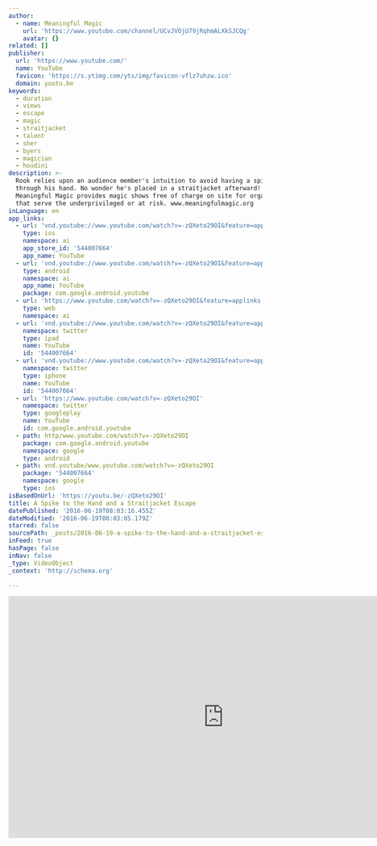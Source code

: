 ```yaml
---
author:
  - name: Meaningful Magic
    url: 'https://www.youtube.com/channel/UCvJVOjU79jRqhmALXkSJCQg'
    avatar: {}
related: []
publisher:
  url: 'https://www.youtube.com/'
  name: YouTube
  favicon: 'https://s.ytimg.com/yts/img/favicon-vflz7uhzw.ico'
  domain: youtu.be
keywords:
  - duration
  - views
  - escape
  - magic
  - straitjacket
  - talent
  - sher
  - byers
  - magician
  - houdini
description: >-
  Rook relies upon an audience member's intuition to avoid having a spike run
  through his hand. No wonder he's placed in a straitjacket afterward!
  Meaningful Magic provides magic shows free of charge on site for organizations
  that serve the underprivileged or at risk. www.meaningfulmagic.org
inLanguage: en
app_links:
  - url: 'vnd.youtube://www.youtube.com/watch?v=-zQXeto29OI&feature=applinks'
    type: ios
    namespace: ai
    app_store_id: '544007664'
    app_name: YouTube
  - url: 'vnd.youtube://www.youtube.com/watch?v=-zQXeto29OI&feature=applinks'
    type: android
    namespace: ai
    app_name: YouTube
    package: com.google.android.youtube
  - url: 'https://www.youtube.com/watch?v=-zQXeto29OI&feature=applinks'
    type: web
    namespace: ai
  - url: 'vnd.youtube://www.youtube.com/watch?v=-zQXeto29OI&feature=applinks'
    namespace: twitter
    type: ipad
    name: YouTube
    id: '544007664'
  - url: 'vnd.youtube://www.youtube.com/watch?v=-zQXeto29OI&feature=applinks'
    namespace: twitter
    type: iphone
    name: YouTube
    id: '544007664'
  - url: 'https://www.youtube.com/watch?v=-zQXeto29OI'
    namespace: twitter
    type: googleplay
    name: YouTube
    id: com.google.android.youtube
  - path: http/www.youtube.com/watch?v=-zQXeto29OI
    package: com.google.android.youtube
    namespace: google
    type: android
  - path: vnd.youtube/www.youtube.com/watch?v=-zQXeto29OI
    package: '544007664'
    namespace: google
    type: ios
isBasedOnUrl: 'https://youtu.be/-zQXeto29OI'
title: A Spike to the Hand and a Straitjacket Escape
datePublished: '2016-06-19T08:03:16.455Z'
dateModified: '2016-06-19T08:03:05.179Z'
starred: false
sourcePath: _posts/2016-06-19-a-spike-to-the-hand-and-a-straitjacket-escape.md
inFeed: true
hasPage: false
inNav: false
_type: VideoObject
_context: 'http://schema.org'

---
```

<iframe src="https://cdn.embedly.com/widgets/media.html?src=https%3A%2F%2Fwww.youtube.com%2Fembed%2F-zQXeto29OI%3Ffeature%3Doembed&amp;url=http%3A%2F%2Fwww.youtube.com%2Fwatch%3Fv%3D-zQXeto29OI&amp;image=https%3A%2F%2Fi.ytimg.com%2Fvi%2F-zQXeto29OI%2Fhqdefault.jpg&amp;key=b7d04c9b404c499eba89ee7072e1c4f7&amp;type=text%2Fhtml&amp;schema=youtube" width="854" height="480" scrolling="no" frameborder="0" allowfullscreen="" style=""></iframe>